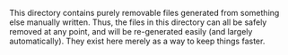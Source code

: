This directory contains purely removable files generated from
something else manually written. Thus, the files in this directory can
all be safely removed at any point, and will be re-generated easily
(and largely automatically). They exist here merely as a way to keep
things faster.
